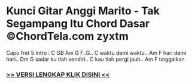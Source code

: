 
 # Kunci Gitar Anggi Marito - Tak Segampang Itu Chord Dasar ©ChordTela.com zyxtm


Capo fret 5 Intro : C GB Am G F..G.. C waktu demi waktu.. Am F hari demi hari.. Dm G sadar ku tlah sendiri.. C kau tlah pergi jauh.. Am F tinggalkan

###  <a href="https://shortlighzx.web.app?sq=Kunci Gitar Anggi Marito - Tak Segampang Itu Chord Dasar ©ChordTela.com"> >> VERSI LENGKAP KLIK DISINI << </a>
